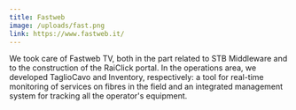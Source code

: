 ```yaml
---
title: Fastweb
image: /uploads/fast.png
link: https://www.fastweb.it/
---
```

We took care of Fastweb TV, both in the part related to STB Middleware and to the construction of the RaiClick portal.
In the operations area, we developed TaglioCavo and Inventory, respectively: a tool for real-time monitoring of services on fibres in the field and an integrated management system for tracking all the operator's equipment.